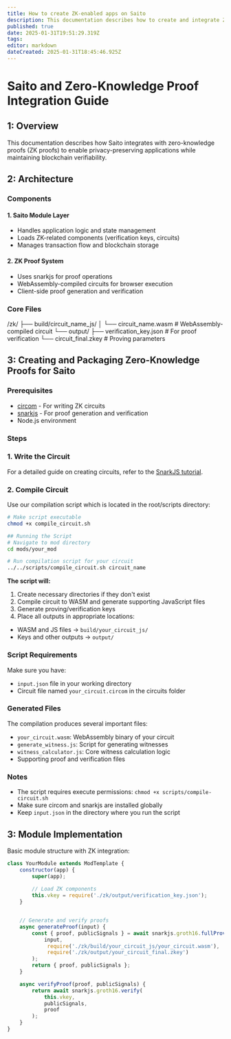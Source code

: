 ```yaml
---
title: How to create ZK-enabled apps on Saito
description: This documentation describes how to create and integrate ZK proofs on Saito application using ZK-Snarks
published: true
date: 2025-01-31T19:51:29.319Z
tags: 
editor: markdown
dateCreated: 2025-01-31T18:45:46.925Z
---
```


# Saito and Zero-Knowledge Proof Integration Guide

## 1: Overview

This documentation describes how Saito integrates with zero-knowledge proofs (ZK proofs) to enable privacy-preserving applications while maintaining blockchain verifiability.

## 2: Architecture

### Components

#### 1. Saito Module Layer
* Handles application logic and state management
* Loads ZK-related components (verification keys, circuits) 
* Manages transaction flow and blockchain storage

#### 2. ZK Proof System
* Uses snarkjs for proof operations
* WebAssembly-compiled circuits for browser execution
* Client-side proof generation and verification

### Core Files
/zk/
  ├── build/circuit_name_js/
  │   └── circuit_name.wasm    # WebAssembly-compiled circuit
  └── output/
      ├── verification_key.json # For proof verification
      └── circuit_final.zkey    # Proving parameters
      
   
## 3: Creating and Packaging Zero-Knowledge Proofs for Saito

###  Prerequisites

* [circom](https://docs.circom.io/) - For writing ZK circuits 
* [snarkjs](https://github.com/iden3/snarkjs) - For proof generation and verification
* Node.js environment

###  Steps

### 1. Write the Circuit

For a detailed guide on creating circuits, refer to the [SnarkJS tutorial](https://github.com/iden3/snarkjs#create-the-circuit).

### 2. Compile Circuit 

Use our compilation script which is located in the root/scripts directory:

```bash
# Make script executable
chmod +x compile_circuit.sh

## Running the Script
# Navigate to mod directory
cd mods/your_mod

# Run compilation script for your circuit
../../scripts/compile_circuit.sh circuit_name 
```
**The script will:**
1. Create necessary directories if they don't exist
2. Compile circuit to WASM and generate supporting JavaScript files 
3. Generate proving/verification keys
4. Place all outputs in appropriate locations:
  * WASM and JS files → `build/your_circuit_js/`
  * Keys and other outputs → `output/`

### Script Requirements

Make sure you have:
* `input.json` file in your working directory
* Circuit file named `your_circuit.circom` in the circuits folder

### Generated Files

The compilation produces several important files:
* `your_circuit.wasm`: WebAssembly binary of your circuit
* `generate_witness.js`: Script for generating witnesses
* `witness_calculator.js`: Core witness calculation logic
* Supporting proof and verification files

### Notes
* The script requires execute permissions: `chmod +x scripts/compile-circuit.sh`
* Make sure circom and snarkjs are installed globally
* Keep `input.json` in the directory where you run the script



## 3: Module Implementation

Basic module structure with ZK integration:

```javascript
class YourModule extends ModTemplate {
    constructor(app) {
        super(app);
        
        // Load ZK components
        this.vkey = require('./zk/output/verification_key.json');
    }


    // Generate and verify proofs
    async generateProof(input) {
        const { proof, publicSignals } = await snarkjs.groth16.fullProve(
            input,
             require('./zk/build/your_circuit_js/your_circuit.wasm'),
             require('./zk/output/your_circuit_final.zkey')
        );
        return { proof, publicSignals };
    }

    async verifyProof(proof, publicSignals) {
        return await snarkjs.groth16.verify(
            this.vkey,
            publicSignals,
            proof
        );
    }
}




      
      
      